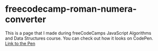 # freecodecamp-roman-numera-converter
This is a page that I made during freeCodeCamps JavaScript Algorithms and Data Structures course.
You can check out how it looks on CodePen.<br>
<a href="https://codepen.io/bej-d-vid/pen/rNvyWWJ"> Link to the Pen </a>